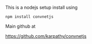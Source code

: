 This is a nodejs setup install using

```npm install convnetjs```




Main github at 

https://github.com/karpathy/convnetjs

